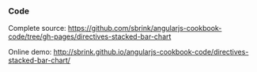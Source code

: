 ### Code

Complete source:
<https://github.com/sbrink/angularjs-cookbook-code/tree/gh-pages/directives-stacked-bar-chart>

Online demo:
<http://sbrink.github.io/angularjs-cookbook-code/directives-stacked-bar-chart/>